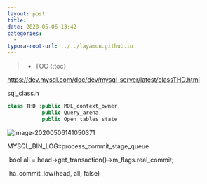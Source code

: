 ```yaml
---
layout: post
title: 
date: 2020-05-06 13:42
categories:
  -
typora-root-url: ../../layamon.github.io
---
```

> * TOC
{:toc}

https://dev.mysql.com/doc/dev/mysql-server/latest/classTHD.html

sql_class.h

```cpp
class THD :public MDL_context_owner,
           public Query_arena,
           public Open_tables_state
```

![image-20200506141050371](/../Pictures/image-20200506141050371.png)



MYSQL_BIN_LOG::process_commit_stage_queue

​	bool all = head->get_transaction()->m_flags.real_commit;

​	ha_commit_low(head, all, false)



